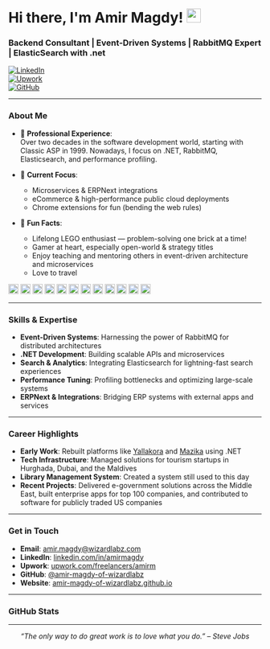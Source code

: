 <!-- 
  This is a sample GitHub Profile README for Amir Magdy.
  Customize the content below to highlight your own projects, interests,
  or professional details.
-->

# Hi there, I'm Amir Magdy! <img src="https://media.giphy.com/media/hvRJCLFzcasrR4ia7z/giphy.gif" width="28" />

### Backend Consultant | Event-Driven Systems | RabbitMQ Expert | ElasticSearch with .net

[![LinkedIn](https://img.shields.io/badge/-LinkedIn-blue?style=flat&logo=Linkedin&logoColor=white)](https://www.linkedin.com/in/amirmagdy/)  
[![Upwork](https://img.shields.io/badge/-Upwork-6fda44?style=flat&logo=Upwork&logoColor=white)](https://www.upwork.com/freelancers/amirm)  
[![GitHub](https://img.shields.io/badge/-GitHub-black?style=flat&logo=github&logoColor=white)](https://github.com/amir-magdy-of-wizardlabz)

---

### About Me

- 🔭 **Professional Experience**:  
  Over two decades in the software development world, starting with Classic ASP in 1999. Nowadays, I focus on .NET, RabbitMQ, Elasticsearch, and performance profiling.

- 🌱 **Current Focus**:  
  - Microservices & ERPNext integrations  
  - eCommerce & high-performance public cloud deployments  
  - Chrome extensions for fun (bending the web rules)

- 🎉 **Fun Facts**:  
  - Lifelong LEGO enthusiast — problem-solving one brick at a time!  
  - Gamer at heart, especially open-world & strategy titles  
  - Enjoy teaching and mentoring others in event-driven architecture and microservices
  -  Love to travel 
<img src="https://twemoji.maxcdn.com/v/latest/svg/1f1ea-1f1ec.svg" title="Egypt" alt="🇪🇬" width="20" />
<img src="https://twemoji.maxcdn.com/v/latest/svg/1f1f6-1f1e6.svg" title="Qatar" alt="🇶🇦" width="20" />
<img src="https://twemoji.maxcdn.com/v/latest/svg/1f1e7-1f1ed.svg" title="Bahrain" alt="🇧🇭" width="20" />
<img src="https://twemoji.maxcdn.com/v/latest/svg/1f1e6-1f1ea.svg" title="United Arab Emirates" alt="🇦🇪" width="20" />
<img src="https://twemoji.maxcdn.com/v/latest/svg/1f1f9-1f1f7.svg" title="Turkey" alt="🇹🇷" width="20" />
<img src="https://twemoji.maxcdn.com/v/latest/svg/1f1ec-1f1f7.svg" title="Greece" alt="🇬🇷" width="20" />
<img src="https://twemoji.maxcdn.com/v/latest/svg/1f1ee-1f1f9.svg" title="Italy" alt="🇮🇹" width="20" />
<img src="https://twemoji.maxcdn.com/v/latest/svg/1f1fb-1f1e6.svg" title="Vatican City" alt="🇻🇦" width="20" />
<img src="https://twemoji.maxcdn.com/v/latest/svg/1f1f2-1f1fe.svg" title="Malaysia" alt="🇲🇾" width="20" />
<img src="https://twemoji.maxcdn.com/v/latest/svg/1f1e6-1f1fa.svg" title="Australia" alt="🇦🇺" width="20" />
<img src="https://twemoji.maxcdn.com/v/latest/svg/1f1ef-1f1f5.svg" title="Japan" alt="🇯🇵" width="20" />
<img src="https://twemoji.maxcdn.com/v/latest/svg/1f1fa-1f1f8.svg" title="United States" alt="🇺🇸" width="20" />



---

### Skills & Expertise

- **Event-Driven Systems**: Harnessing the power of RabbitMQ for distributed architectures  
- **.NET Development**: Building scalable APIs and microservices  
- **Search & Analytics**: Integrating Elasticsearch for lightning-fast search experiences  
- **Performance Tuning**: Profiling bottlenecks and optimizing large-scale systems  
- **ERPNext & Integrations**: Bridging ERP systems with external apps and services  

---

### Career Highlights

- **Early Work**: Rebuilt platforms like [Yallakora](https://yallakora.com/) and [Mazika](https://mazika.com/) using .NET  
- **Tech Infrastructure**: Managed solutions for tourism startups in Hurghada, Dubai, and the Maldives  
- **Library Management System**: Created a system still used to this day  
- **Recent Projects**: Delivered e-government solutions across the Middle East, built enterprise apps for top 100 companies, and contributed to software for publicly traded US companies

---

### Get in Touch

- **Email**: [amir.magdy@wizardlabz.com](mailto:amir@wizardlabz.com)  
- **LinkedIn**: [linkedin.com/in/amirmagdy](https://www.linkedin.com/in/amirmagdy/)  
- **Upwork**: [upwork.com/freelancers/amirm](https://www.upwork.com/freelancers/amirm)  
- **GitHub**: [@amir-magdy-of-wizardlabz](https://github.com/amir-magdy-of-wizardlabz)  
- **Website**: [amir-magdy-of-wizardlabz.github.io](https://amir-magdy-of-wizardlabz.github.io/)

---

### GitHub Stats

<!-- Uncomment the following lines if you'd like to display GitHub stats or a language breakdown -->
<!-- 
![Amir Magdy's GitHub stats](https://github-readme-stats.vercel.app/api?username=amir-magdy-of-wizardlabz&show_icons=true&theme=tokyonight)
![Top Languages](https://github-readme-stats.vercel.app/api/top-langs/?username=amir-magdy-of-wizardlabz&layout=compact&theme=tokyonight)
-->

---

<p align="center">
  <i>“The only way to do great work is to love what you do.” – Steve Jobs</i>
</p>
